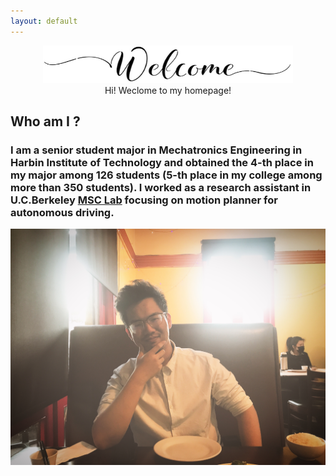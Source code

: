 ```yaml
---
layout: default
---
```


<div style="text-align: center;">
<img src="https://raw.githubusercontent.com/chenran-li/chenran-li.github.io/master/Image/Welcome.png" alt="Welcome !" title="Welcome !" width="400" height="60"  />
</div>

<div style="text-align: center;">
Hi! Weclome to my homepage!
</div>

## Who am I ?

### I am a senior student major in Mechatronics Engineering in Harbin Institute of Technology and obtained the 4-th place in my major among 126 students (5-th place in my college among more than 350 students). I worked as a research assistant in U.C.Berkeley [MSC Lab](https://msc.berkeley.edu/) focusing on motion planner for autonomous driving.

<div style="text-align: center;">
<img src="https://raw.githubusercontent.com/chenran-li/chenran-li.github.io/master/Image/IMG_4819.JPG" alt="It's me! Handsome, right?" title="It's me! Handsome, right?" width="504" height="378"  />
</div>
